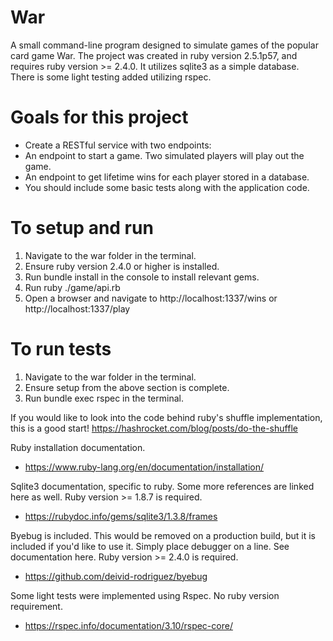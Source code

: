 
<h1> War </h1>

A small command-line program designed to simulate games of the popular card game War. The project was created in ruby version 2.5.1p57, and requires ruby version >= 2.4.0. It utilizes sqlite3 as a simple database. There is some light testing added utilizing rspec.

<h1> Goals for this project </h1>

* Create a RESTful service with two endpoints:
* An endpoint to start a game. Two simulated players will play out the game.
* An endpoint to get lifetime wins for each player stored in a database.
* You should include some basic tests along with the application code.

<h1> To setup and run </h1>

1. Navigate to the war folder in the terminal.
2. Ensure ruby version 2.4.0 or higher is installed.
3. Run bundle install in the console to install relevant gems.
4. Run ruby ./game/api.rb
5. Open a browser and navigate to http://localhost:1337/wins or http://localhost:1337/play

<h1> To run tests </h1>

1. Navigate to the war folder in the terminal.
2. Ensure setup from the above section is complete.
4. Run bundle exec rspec in the terminal.

If you would like to look into the code behind ruby's shuffle implementation, this is a good start!
https://hashrocket.com/blog/posts/do-the-shuffle


Ruby installation documentation.   
* https://www.ruby-lang.org/en/documentation/installation/

Sqlite3 documentation, specific to ruby. Some more references are linked here as well. Ruby version >= 1.8.7 is required.
* https://rubydoc.info/gems/sqlite3/1.3.8/frames

Byebug is included. This would be removed on a production build, but it is included if you'd like to use it. Simply place debugger on a line. See documentation here. Ruby version >= 2.4.0 is required.
* https://github.com/deivid-rodriguez/byebug

Some light tests were implemented using Rspec. No ruby version requirement.
* https://rspec.info/documentation/3.10/rspec-core/